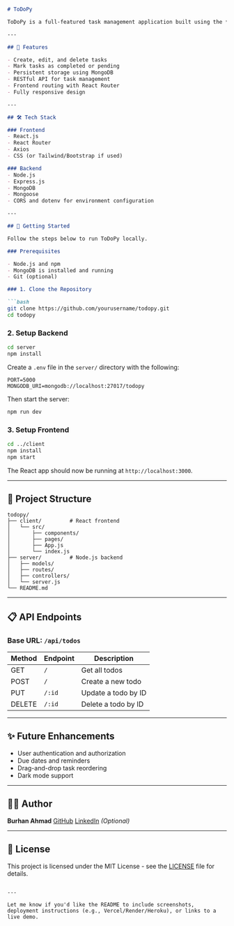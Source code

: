 ````markdown
# ToDoPy

ToDoPy is a full-featured task management application built using the **MERN stack** (MongoDB, Express.js, React, Node.js). It allows users to create, update, and delete tasks efficiently. The application uses **React Router** for client-side routing and **Mongoose** for modeling and interacting with MongoDB.

---

## 📌 Features

- Create, edit, and delete tasks
- Mark tasks as completed or pending
- Persistent storage using MongoDB
- RESTful API for task management
- Frontend routing with React Router
- Fully responsive design

---

## 🛠️ Tech Stack

### Frontend
- React.js
- React Router
- Axios
- CSS (or Tailwind/Bootstrap if used)

### Backend
- Node.js
- Express.js
- MongoDB
- Mongoose
- CORS and dotenv for environment configuration

---

## 🚀 Getting Started

Follow the steps below to run ToDoPy locally.

### Prerequisites

- Node.js and npm
- MongoDB is installed and running
- Git (optional)

### 1. Clone the Repository

```bash
git clone https://github.com/yourusername/todopy.git
cd todopy
````

### 2. Setup Backend

```bash
cd server
npm install
```

Create a `.env` file in the `server/` directory with the following:

```env
PORT=5000
MONGODB_URI=mongodb://localhost:27017/todopy
```

Then start the server:

```bash
npm run dev
```

### 3. Setup Frontend

```bash
cd ../client
npm install
npm start
```

The React app should now be running at `http://localhost:3000`.

---

## 📂 Project Structure

```
todopy/
├── client/         # React frontend
│   └── src/
│       ├── components/
│       ├── pages/
│       ├── App.js
│       └── index.js
├── server/         # Node.js backend
│   ├── models/
│   ├── routes/
│   ├── controllers/
│   └── server.js
└── README.md
```

---

## 📋 API Endpoints

### Base URL: `/api/todos`

| Method | Endpoint | Description         |
| ------ | -------- | ------------------- |
| GET    | `/`      | Get all todos       |
| POST   | `/`      | Create a new todo   |
| PUT    | `/:id`   | Update a todo by ID |
| DELETE | `/:id`   | Delete a todo by ID |

---

## ✨ Future Enhancements

* User authentication and authorization
* Due dates and reminders
* Drag-and-drop task reordering
* Dark mode support

---

## 🧑‍💻 Author

**Burhan Ahmad**
[GitHub](https://github.com/BurhanAhmad0)
[LinkedIn](https://linkedin.com/in/burhan-ahmad-developer) *(Optional)*

---

## 📄 License

This project is licensed under the MIT License - see the [LICENSE](LICENSE) file for details.

```

---

Let me know if you'd like the README to include screenshots, deployment instructions (e.g., Vercel/Render/Heroku), or links to a live demo.
```
